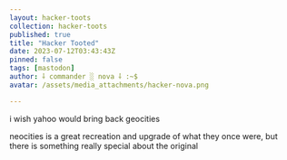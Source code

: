 ```yaml
---
layout: hacker-toots
collection: hacker-toots
published: true
title: "Hacker Tooted"
date: 2023-07-12T03:43:43Z
pinned: false
tags: [mastodon]
author: ⸸ commander ░ nova ⸸ :~$
avatar: /assets/media_attachments/hacker-nova.png

---
```


<p>i wish yahoo would bring back geocities</p><p>neocities is a great recreation and upgrade of what they once were, but there is something really special about the original</p>


